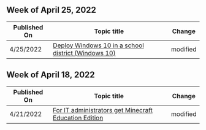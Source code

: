 <!-- This file is generated automatically each week. Changes made to this file will be overwritten.-->



## Week of April 25, 2022


| Published On |Topic title | Change |
|------|------------|--------|
| 4/25/2022 | [Deploy Windows 10 in a school district (Windows 10)](/education/windows/deploy-windows-10-in-a-school-district) | modified |


## Week of April 18, 2022


| Published On |Topic title | Change |
|------|------------|--------|
| 4/21/2022 | [For IT administrators get Minecraft Education Edition](/education/windows/school-get-minecraft) | modified |
